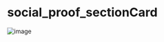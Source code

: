 # social_proof_sectionCard
![image](https://user-images.githubusercontent.com/32011871/132378214-277c0ed5-7e57-404b-8bef-8380cbfc2a67.png)
